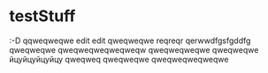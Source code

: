 # testStuff
:-D
qqweqweqwe
 edit edit
qweqweqwe
reqreqr
qerwwdfgsfgddfg
qweqweqwe
qweqweqweqweqweqw
qweqweqweqwe
qweqweqwe
йцуйцуйцуйцу
qweqweq
qweqweqwe
qweqweqweqweqwe
